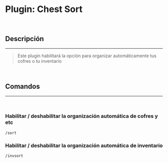 # Plugin: Chest Sort

<br/>

## Descripción
---

> Este plugin habilitará la opción para organizar automáticamente tus cofres o tu inventario

<br/>

## Comandos 
---

<br/>

### Habilitar / deshabilitar la organización automática de cofres y etc
~~~
/sort
~~~

### Habilitar / deshabilitar la organización automática de inventario
~~~
/invsort
~~~